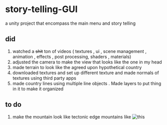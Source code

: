 # story-telling-GUI
a unity project that encompass the main menu and story telling




## did

1. watched a ~~shit~~ ton of videos ( textures , ui , scene management , animation , effects , post processing, shaders , materials) 
2. adjusted the camera to make the view that looks like the one in my head  
3. made terrain to look like the agreed upon hypothetical country  
4. downloaded textures and set up different texture and made normals of textures using third party apps 
5. made country lines using multiple line objects . Made layers to put thing in it to make it organized

## to do

1. make the mountain look like tectonic edge mountains like ![this](https://github.com/kataya1/story-telling-GUI/blob/kataya1-patch-1/mdAssits/mdImages/Capture.PNG "mountain image")
